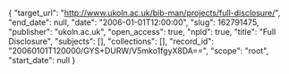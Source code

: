 {
  "target_url": "http://www.ukoln.ac.uk/bib-man/projects/full-disclosure/", 
  "end_date": null, 
  "date": "2006-01-01T12:00:00", 
  "slug": 162791475, 
  "publisher": "ukoln.ac.uk", 
  "open_access": true, 
  "npld": true, 
  "title": "Full Disclosure", 
  "subjects": [], 
  "collections": [], 
  "record_id": "20060101T120000/GYS+DURW/V5mko1fgyX8DA==", 
  "scope": "root", 
  "start_date": null
}

